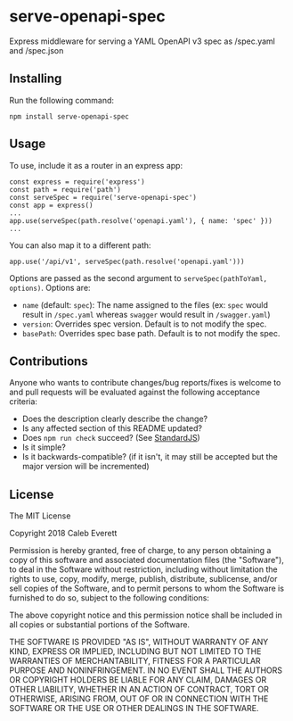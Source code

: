 # serve-openapi-spec
Express middleware for serving a YAML OpenAPI v3 spec as /spec.yaml and /spec.json

## Installing
Run the following command:

    npm install serve-openapi-spec

## Usage
To use, include it as a router in an express app:

    const express = require('express')
    const path = require('path')
    const serveSpec = require('serve-openapi-spec')
    const app = express()
    ...
    app.use(serveSpec(path.resolve('openapi.yaml'), { name: 'spec' }))
    ...

You can also map it to a different path:

    app.use('/api/v1', serveSpec(path.resolve('openapi.yaml')))

Options are passed as the second argument to `serveSpec(pathToYaml, options)`. Options are:
- `name` (default: `spec`): The name assigned to the files (ex: `spec` would result in `/spec.yaml` whereas `swagger` would result in `/swagger.yaml`)
- `version`: Overrides spec version. Default is to not modify the spec.
- `basePath`: Overrides spec base path. Default is to not modify the spec.

## Contributions
Anyone who wants to contribute changes/bug reports/fixes is welcome to and pull requests will be evaluated against the following acceptance criteria:

- Does the description clearly describe the change?
- Is any affected section of this README updated?
- Does `npm run check` succeed? (See [StandardJS](https://standardjs.com))
- Is it simple?
- Is it backwards-compatible? (if it isn't, it may still be accepted but the major version will be incremented)

## License
The MIT License

Copyright 2018 Caleb Everett

Permission is hereby granted, free of charge, to any person obtaining a copy of this software and associated documentation files (the "Software"), to deal in the Software without restriction, including without limitation the rights to use, copy, modify, merge, publish, distribute, sublicense, and/or sell copies of the Software, and to permit persons to whom the Software is furnished to do so, subject to the following conditions:

The above copyright notice and this permission notice shall be included in all copies or substantial portions of the Software.

THE SOFTWARE IS PROVIDED "AS IS", WITHOUT WARRANTY OF ANY KIND, EXPRESS OR IMPLIED, INCLUDING BUT NOT LIMITED TO THE WARRANTIES OF MERCHANTABILITY, FITNESS FOR A PARTICULAR PURPOSE AND NONINFRINGEMENT. IN NO EVENT SHALL THE AUTHORS OR COPYRIGHT HOLDERS BE LIABLE FOR ANY CLAIM, DAMAGES OR OTHER LIABILITY, WHETHER IN AN ACTION OF CONTRACT, TORT OR OTHERWISE, ARISING FROM, OUT OF OR IN CONNECTION WITH THE SOFTWARE OR THE USE OR OTHER DEALINGS IN THE SOFTWARE.
